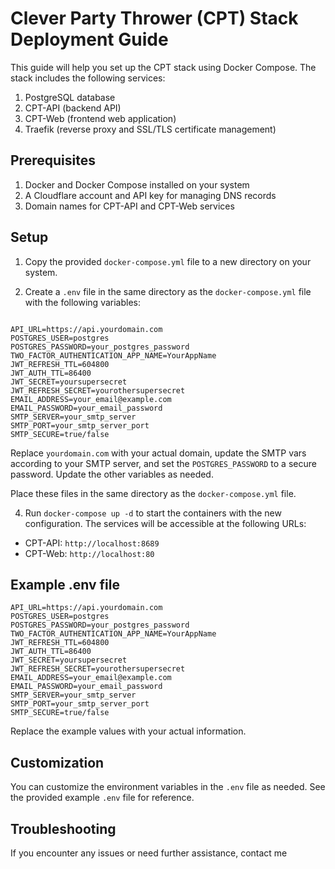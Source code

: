 # Clever Party Thrower (CPT) Stack Deployment Guide

This guide will help you set up the CPT stack using Docker Compose. The stack includes the following services:

1. PostgreSQL database
2. CPT-API (backend API)
3. CPT-Web (frontend web application)
4. Traefik (reverse proxy and SSL/TLS certificate management)

## Prerequisites

1. Docker and Docker Compose installed on your system
2. A Cloudflare account and API key for managing DNS records
3. Domain names for CPT-API and CPT-Web services

## Setup

1. Copy the provided `docker-compose.yml` file to a new directory on your system.

2. Create a `.env` file in the same directory as the `docker-compose.yml` file with the following variables:

```

API_URL=https://api.yourdomain.com
POSTGRES_USER=postgres
POSTGRES_PASSWORD=your_postgres_password
TWO_FACTOR_AUTHENTICATION_APP_NAME=YourAppName
JWT_REFRESH_TTL=604800
JWT_AUTH_TTL=86400
JWT_SECRET=yoursupersecret
JWT_REFRESH_SECRET=yourothersupersecret
EMAIL_ADDRESS=your_email@example.com
EMAIL_PASSWORD=your_email_password
SMTP_SERVER=your_smtp_server
SMTP_PORT=your_smtp_server_port
SMTP_SECURE=true/false
```

Replace `yourdomain.com` with your actual domain, update the SMTP vars according to your SMTP server,
and set the `POSTGRES_PASSWORD` to a secure password.
Update the other variables as needed.

Place these files in the same directory as the `docker-compose.yml` file.

4. Run `docker-compose up -d` to start the containers with the new configuration. The services will be accessible at the
   following URLs:

- CPT-API: `http://localhost:8689`
- CPT-Web: `http://localhost:80`

## Example .env file

```
API_URL=https://api.yourdomain.com
POSTGRES_USER=postgres
POSTGRES_PASSWORD=your_postgres_password
TWO_FACTOR_AUTHENTICATION_APP_NAME=YourAppName
JWT_REFRESH_TTL=604800
JWT_AUTH_TTL=86400
JWT_SECRET=yoursupersecret
JWT_REFRESH_SECRET=yourothersupersecret
EMAIL_ADDRESS=your_email@example.com
EMAIL_PASSWORD=your_email_password
SMTP_SERVER=your_smtp_server
SMTP_PORT=your_smtp_server_port
SMTP_SECURE=true/false
```

Replace the example values with your actual information.

## Customization

You can customize the environment variables in the `.env` file as needed. See the provided example `.env` file for
reference.

## Troubleshooting

If you encounter any issues or need further assistance, contact me 
